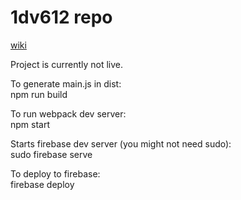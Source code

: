 # 1dv612 repo

[wiki](https://github.com/1dv612/el223na-examination/wiki)

Project is currently not live.

To generate main.js in dist: <br>
npm run build

To run webpack dev server: <br>
npm start

Starts firebase dev server (you might not need sudo): <br>
sudo firebase serve

To deploy to firebase: <br>
firebase deploy
